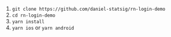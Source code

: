 1. `git clone https://github.com/daniel-statsig/rn-login-demo`
2. `cd rn-login-demo`
3. `yarn install`
4. `yarn ios` or `yarn android`

